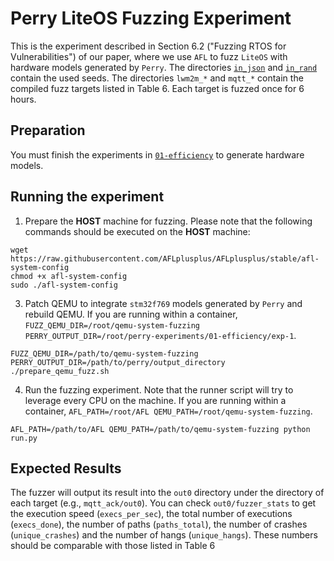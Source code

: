 # Perry LiteOS Fuzzing Experiment
This is the experiment described in Section 6.2 ("Fuzzing RTOS for Vulnerabilities") of our paper, where we use `AFL` to fuzz `LiteOS` with hardware models generated by `Perry`. The directories [`in_json`](./in_json/) and [`in_rand`](./in_rand/) contain the used seeds. The directories `lwm2m_*` and `mqtt_*` contain the compiled fuzz targets listed in Table 6. Each target is fuzzed once for 6 hours.

## Preparation
You must finish the experiments in [`01-efficiency`](../01-efficiency/) to generate hardware models.

## Running the experiment
1. Prepare the **HOST** machine for fuzzing. Please note that the following commands should be executed on the **HOST** machine:
```shell
wget https://raw.githubusercontent.com/AFLplusplus/AFLplusplus/stable/afl-system-config
chmod +x afl-system-config
sudo ./afl-system-config
```

3. Patch QEMU to integrate `stm32f769` models generated by `Perry` and rebuild QEMU. If you are running within a container, `FUZZ_QEMU_DIR=/root/qemu-system-fuzzing PERRY_OUTPUT_DIR=/root/perry-experiments/01-efficiency/exp-1`.
```shell
FUZZ_QEMU_DIR=/path/to/qemu-system-fuzzing PERRY_OUTPUT_DIR=/path/to/perry/output_directory ./prepare_qemu_fuzz.sh
```

4. Run the fuzzing experiment. Note that the runner script will try to leverage every CPU on the machine. If you are running within a container, `AFL_PATH=/root/AFL QEMU_PATH=/root/qemu-system-fuzzing`.
```shell
AFL_PATH=/path/to/AFL QEMU_PATH=/path/to/qemu-system-fuzzing python run.py
```

## Expected Results
The fuzzer will output its result into the `out0` directory under the directory of each target (e.g., `mqtt_ack/out0`). You can check `out0/fuzzer_stats` to get the execution speed (`execs_per_sec`), the total number of executions (`execs_done`), the number of paths (`paths_total`), the number of crashes (`unique_crashes`) and the number of hangs (`unique_hangs`). These numbers should be comparable with those listed in Table 6
